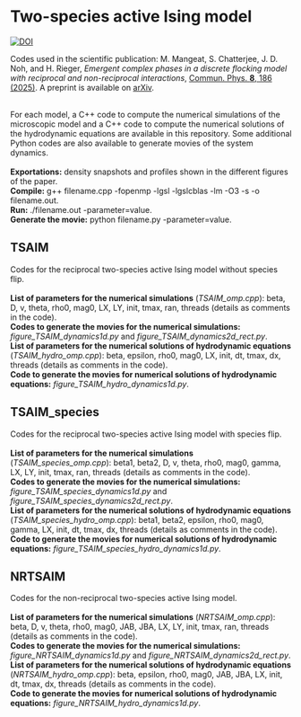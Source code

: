 # Two-species active Ising model

<a href="https://doi.org/10.5281/zenodo.14257074" target="_blank"><img src="https://zenodo.org/badge/DOI/10.5281/zenodo.14257074.svg" alt="DOI"></a>

Codes used in the scientific publication: M. Mangeat, S. Chatterjee, J. D. Noh, and H. Rieger, <i>Emergent complex phases in a discrete flocking model with reciprocal and non-reciprocal interactions</i>, <a href='https://www.nature.com/articles/s42005-025-02098-x'>Commun. Phys. <b>8</b>, 186 (2025)</a>. A preprint is available on <a href='https://arxiv.org/abs/2412.02501'>arXiv</a>.</br></br>

For each model, a C++ code to compute the numerical simulations of the microscopic model and a C++ code to compute the numerical solutions of the hydrodynamic equations are available in this repository. Some additional Python codes are also available to generate movies of the system dynamics.</br></br>
<b>Exportations:</b> density snapshots and profiles shown in the different figures of the paper.</br>
<b>Compile:</b> g++ filename.cpp -fopenmp -lgsl -lgslcblas -lm -O3 -s -o filename.out.</br>
<b>Run:</b> ./filename.out -parameter=value.</br>
<b>Generate the movie:</b> python filename.py -parameter=value.</br>

## TSAIM

Codes for the reciprocal two-species active Ising model without species flip.</br></br>
<b>List of parameters for the numerical simulations</b> (<i>TSAIM_omp.cpp</i>): beta, D, v, theta, rho0, mag0, LX, LY, init, tmax, ran, threads (details as comments in the code).</br>
<b>Codes to generate the movies for the numerical simulations:</b> <i>figure_TSAIM_dynamics1d.py</i> and <i>figure_TSAIM_dynamics2d_rect.py</i>.</br>
<b>List of parameters for the numerical solutions of hydrodynamic equations</b> (<i>TSAIM_hydro_omp.cpp</i>): beta, epsilon, rho0, mag0, LX, init, dt, tmax, dx, threads (details as comments in the code).</br>
<b>Code to generate the movies for numerical solutions of hydrodynamic equations:</b> <i>figure_TSAIM_hydro_dynamics1d.py</i>.

## TSAIM_species

Codes for the reciprocal two-species active Ising model with species flip.</br></br>
<b>List of parameters for the numerical simulations</b> (<i>TSAIM_species_omp.cpp</i>): beta1, beta2, D, v, theta, rho0, mag0, gamma, LX, LY, init, tmax, ran, threads (details as comments in the code).</br>
<b>Codes to generate the movies for the numerical simulations:</b> <i>figure_TSAIM_species_dynamics1d.py</i> and <i>figure_TSAIM_species_dynamics2d_rect.py</i>.</br>
<b>List of parameters for the numerical solutions of hydrodynamic equations</b> (<i>TSAIM_species_hydro_omp.cpp</i>): beta1, beta2, epsilon, rho0, mag0, gamma, LX, init, dt, tmax, dx, threads (details as comments in the code).</br>
<b>Code to generate the movies for numerical solutions of hydrodynamic equations:</b> <i>figure_TSAIM_species_hydro_dynamics1d.py</i>.

## NRTSAIM

Codes for the non-reciprocal two-species active Ising model.</br></br>
<b>List of parameters for the numerical simulations</b> (<i>NRTSAIM_omp.cpp</i>): beta, D, v, theta, rho0, mag0, JAB, JBA, LX, LY, init, tmax, ran, threads (details as comments in the code).</br>
<b>Codes to generate the movies for the numerical simulations:</b> <i>figure_NRTSAIM_dynamics1d.py</i> and <i>figure_NRTSAIM_dynamics2d_rect.py</i>.</br>
<b>List of parameters for the numerical solutions of hydrodynamic equations</b> (<i>NRTSAIM_hydro_omp.cpp</i>): beta, epsilon, rho0, mag0, JAB, JBA, LX, init, dt, tmax, dx, threads (details as comments in the code).</br>
<b>Code to generate the movies for numerical solutions of hydrodynamic equations:</b> <i>figure_NRTSAIM_hydro_dynamics1d.py</i>.
